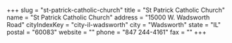 +++
slug = "st-patrick-catholic-church"
title = "St Patrick Catholic Church"
name = "St Patrick Catholic Church"
address = "15000 W. Wadsworth Road"
cityIndexKey = "city-il-wadsworth"
city = "Wadsworth"
state = "IL"
postal = "60083"
website = ""
phone = "847 244-4161"
fax = ""
+++
